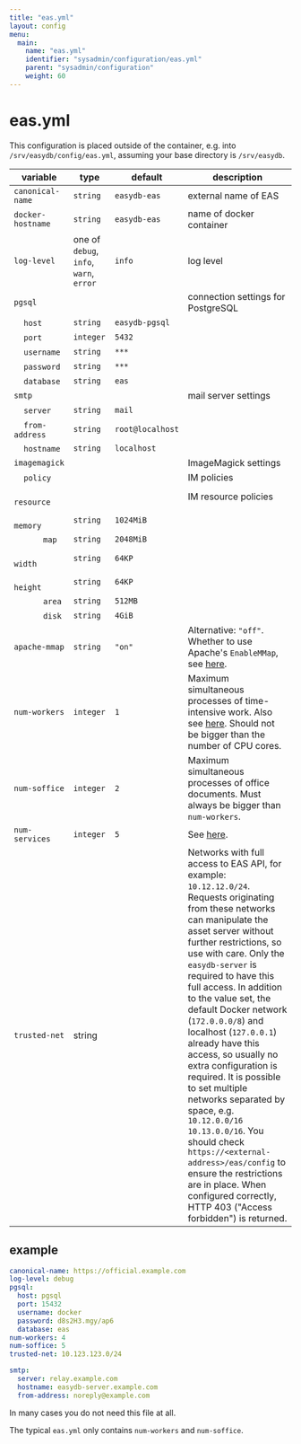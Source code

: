 ```yaml
---
title: "eas.yml"
layout: config
menu:
  main:
    name: "eas.yml"
    identifier: "sysadmin/configuration/eas.yml"
    parent: "sysadmin/configuration"
    weight: 60
---
```


# eas.yml

This configuration is placed outside of the container, e.g. into `/srv/easydb/config/eas.yml`, assuming your base directory is `/srv/easydb`.

| variable | type | default | description |
|----------|------|---------|-------------|
|`canonical-name`          | `string` | `easydb-eas` | external name of EAS |
|`docker-hostname`         | `string` | `easydb-eas` | name of docker container |
|`log-level`               | one of `debug`, `info`, `warn`, `error` | `info` | log level |
|`pgsql`                   |          |              | connection settings for PostgreSQL |
|&#8193;`host`             | `string` | `easydb-pgsql` | |
|&#8193;`port`             | `integer` | `5432` | |
|&#8193;`username`         | `string` | `***` | |
|&#8193;`password`         | `string` | `***` | |
|&#8193;`database`         | `string` | `eas` | |
|`smtp`                    |          |       | mail server settings |
|&#8193;`server`           | `string` | `mail` | |
|&#8193;`from-address`     | `string` | `root@localhost` | |
|&#8193;`hostname`         | `string` | `localhost` | |
|`imagemagick`             |          | | ImageMagick settings |
|&#8193;`policy`           |          | | IM policies |
|&#8193;&#8193;`resource`  |          | | IM resource policies |
|&#8193;&#8193;&#8193;`memory` | `string` | `1024MiB` | |
|&#8193;&#8193;&#8193;`map`    | `string` | `2048MiB` | |
|&#8193;&#8193;&#8193;`width`  | `string` | `64KP` | |
|&#8193;&#8193;&#8193;`height` | `string` | `64KP` | |
|&#8193;&#8193;&#8193;`area`   | `string` | `512MB` | |
|&#8193;&#8193;&#8193;`disk`   | `string` | `4GiB` | |
|`apache-mmap`             | `string` | `"on"` | Alternative: `"off"`. Whether to use Apache's `EnableMMap`, see [here](/en/sysadmin/eas/faq#corrupted-asset-read-access). |
|`num-workers`             | `integer` | `1` | Maximum simultaneous processes of time-intensive work. Also see [here](/en/sysadmin/eas/conf/#number-of-workers). Should not be bigger than the number of CPU cores. |
|`num-soffice`             | `integer` | `2` | Maximum simultaneous processes of office documents. Must always be bigger than `num-workers`. |
|`num-services`             | `integer` | `5` | See [here](/en/sysadmin/eas/conf/#eas-num-services). |
|`trusted-net`             | string | | Networks with full access to EAS API, for example: `10.12.12.0/24`. Requests originating from these networks can manipulate the asset server without further restrictions, so use with care. Only the `easydb-server` is required to have this full access. In addition to the value set, the default Docker network (`172.0.0.0/8`) and localhost (`127.0.0.1`) already have this access, so usually no extra configuration is required. It is possible to set multiple networks separated by space, e.g. `10.12.0.0/16 10.13.0.0/16`. You should check `https://<external-address>/eas/config` to ensure the restrictions are in place. When configured correctly, HTTP 403 ("Access forbidden") is returned. |


## example

```yaml
canonical-name: https://official.example.com
log-level: debug
pgsql:
  host: pgsql
  port: 15432
  username: docker
  password: d8s2H3.mgy/ap6
  database: eas
num-workers: 4
num-soffice: 5
trusted-net: 10.123.123.0/24

smtp:
  server: relay.example.com
  hostname: easydb-server.example.com
  from-address: noreply@example.com
```

In many cases you do not need this file at all.

The typical `eas.yml` only contains `num-workers` and `num-soffice`.
